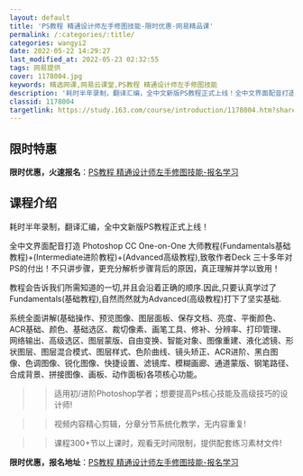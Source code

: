 ```yaml
---
layout: default
title: 'PS教程 精通设计师左手修图技能-限时优惠-网易精品课'
permalink: /:categories/:title/
categories: wangyi2
date: 2022-05-22 14:29:27
last_modified_at: 2022-05-23 02:32:55
tags: 网易提供
cover: 1178004.jpg
keywords: 精选网课,网易云课堂,PS教程 精通设计师左手修图技能
description: '耗时半年录制，翻译汇编，全中文新版PS教程正式上线！全中文界面配音打造PhotoshopCCOne-on-One大师教程'
classid: 1178004
targetlink: https://study.163.com/course/introduction/1178004.htm?share=1&shareId=1025206652&utm_campaign=share&utm_medium=iphoneShare&utm_source=&utm_u=1025206652
---
```


## 限时特惠

**限时优惠，火速报名**：[PS教程 精通设计师左手修图技能-报名学习](https://study.163.com/course/introduction/1178004.htm?share=1&shareId=1025206652&utm_campaign=share&utm_medium=iphoneShare&utm_source=&utm_u=1025206652)

## 课程介绍

耗时半年录制，翻译汇编，全中文新版PS教程正式上线！



全中文界面配音打造 Photoshop CC One-on-One 大师教程(Fundamentals基础教程)+(Intermediate进阶教程)+(Advanced高级教程),致敬作者Deck 三十多年对PS的付出！不只讲步骤，更充分解析步骤背后的原因，真正理解并学以致用！



教程会告诉我们所需知道的一切,并且会沿着正确的顺序.因此,只要认真学过了Fundamentals(基础教程),自然而然就为Advanced(高级教程)打下了坚实基础.



系统全面讲解(基础操作、预览图像、图层面板、保存文档、亮度、平衡颜色、ACR基础、颜色、基础选区、裁切像素、画笔工具、修补、分辨率、打印管理、网络输出、高级选区、图层蒙版、自由变换、智能对象、图像重建、液化滤镜、形状图层、图层混合模式、图层样式、色阶曲线、镜头矫正、ACR进阶、黑白图像、色调图像、锐化图像、快捷设置、滤镜库、模糊画廊、通道蒙版、钢笔路径、合成背景、拼接图像、画板、动作面板)各项核心功能。



>>适用初/进阶Photoshop学者；想要提高Ps核心技能及高级技巧的设计师!

>>视频内容精心剪辑，分章分节系统化教学，无内容重复!

>>课程300+节以上课时，观看无时间限制，提供配套练习素材文件!

**限时优惠，报名地址**：[PS教程 精通设计师左手修图技能-报名学习](https://study.163.com/course/introduction/1178004.htm?share=1&shareId=1025206652&utm_campaign=share&utm_medium=iphoneShare&utm_source=&utm_u=1025206652)

